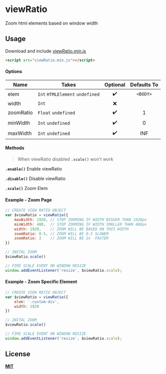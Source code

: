 # viewRatio

Zoom html elements based on window width

## Usage

Download and include [viewRatio.min.js](https://github.com/howion/viewRatio/blob/master/lib/viewRatio.min.js)

```html
<script src="viewRatio.min.js"></script>
```

#### Options

Name      | Takes                           | Optional            | Defaults To
--------- | ------------------------------- | :-----------------: | :---------:
elem      | `Int` `HTMLElement` `undefined` | :heavy_check_mark:  | `<BODY>`
width     | `Int`                           | :x:                 | 
zoomRatio | `Float` `undefined`             | :heavy_check_mark:  | 1
minWidth  | `Int` `undefined`               | :heavy_check_mark:  | 0
maxWidth  | `Int` `undefined`               | :heavy_check_mark:  | INF

#### Methods

> When viewRatio disabled **`.scale()`** won't work

**`.enable()`** Enable viewRatio

**`.disable()`** Disable viewRatio

**`.scale()`** Zoom Elem

#### Example - Zoom Page

```js
// CREATE VIEW RATIO OBJECT
var $viewRatio = viewRatio({
    maxWidth: 1920, // STOP ZOOMING IF WIDTH BIGGER THAN 1920px
    minWidth: 480,  // STOP ZOOMING IF WIDTH SMALLER THAN 480px
    width: 1920,    // ZOOM WILL BE BASED ON THIS WIDTH
    zoomRatio: 0.5, // ZOOM WILL BE 0.5 SLOWER
    zoomRatio: 2    // ZOOM WILL BE 2x  FASTER
})

// INITAL ZOOM
$viewRatio.scale()

// FIRE SCALE EVENT ON WINDOW RESIZE
window.addEventListener('resize', $viewRatio.scale);
```

#### Example - Zoom Specific Element

```js
// CREATE VIEW RATIO OBJECT
var $viewRatio = viewRatio({
    elem: '.custom-div',
    width: 1920
})

// INITAL ZOOM
$viewRatio.scale()

// FIRE SCALE EVENT ON WINDOW RESIZE
window.addEventListener('resize', $viewRatio.scale);
```

## License

[**MIT**](https://github.com/howion/viewRatio/blob/master/LICENSE)
